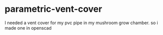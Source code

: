 # parametric-vent-cover
I needed a vent cover for my pvc pipe in my mushroom grow chamber. so i made one in openscad
